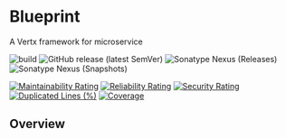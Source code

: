 # Blueprint

A Vertx framework for microservice

![build](https://github.com/zero88/msa-blueprint/workflows/build/badge.svg?branch=master)
![GitHub release (latest SemVer)](https://img.shields.io/github/v/release/zero88/msa-blueprint?sort=semver)
![Sonatype Nexus (Releases)](https://img.shields.io/nexus/r/io.github.zero88/msa-blueprint?server=https%3A%2F%2Foss.sonatype.org%2F)
![Sonatype Nexus (Snapshots)](https://img.shields.io/nexus/s/io.github.zero88/msa-blueprint?server=https%3A%2F%2Foss.sonatype.org%2F)

[![Maintainability Rating](https://sonarcloud.io/api/project_badges/measure?project=zero88_msa-blueprint&metric=sqale_rating)](https://sonarcloud.io/dashboard?id=zero88_msa-blueprint)
[![Reliability Rating](https://sonarcloud.io/api/project_badges/measure?project=zero88_msa-blueprint&metric=reliability_rating)](https://sonarcloud.io/dashboard?id=zero88_msa-blueprint)
[![Security Rating](https://sonarcloud.io/api/project_badges/measure?project=zero88_msa-blueprint&metric=security_rating)](https://sonarcloud.io/dashboard?id=zero88_msa-blueprint)
[![Duplicated Lines (%)](https://sonarcloud.io/api/project_badges/measure?project=zero88_msa-blueprint&metric=duplicated_lines_density)](https://sonarcloud.io/dashboard?id=zero88_msa-blueprint)
[![Coverage](https://sonarcloud.io/api/project_badges/measure?project=zero88_msa-blueprint&metric=coverage)](https://sonarcloud.io/dashboard?id=zero88_msa-blueprint)

## Overview
